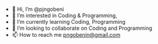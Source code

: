 - 👋 Hi, I’m @pjngobeni
- 👀 I’m interested in Coding & Programming, 
- 🌱 I’m currently learning Coding, Programming
- 💞️ I’m looking to collaborate on Coding and Programming
- 📫 How to reach me pngobenin@gmail.com

<!---
pjngobeni/pjngobeni is a ✨ special ✨ repository because its `README.md` (this file) appears on your GitHub profile.
You can click the Preview link to take a look at your changes.
--->
